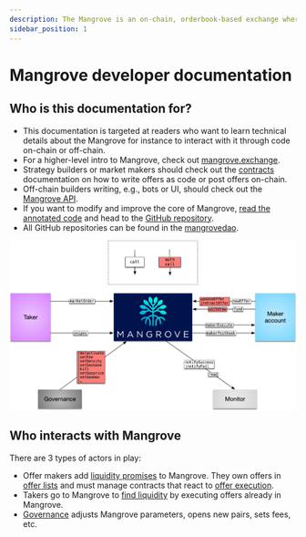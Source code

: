 ```yaml
---
description: The Mangrove is an on-chain, orderbook-based exchange where offers are code.
sidebar_position: 1
---
```


# Mangrove developer documentation

## Who is this documentation for?

* This documentation is targeted at readers who want to learn technical details about the Mangrove for instance to interact with it through code on-chain or off-chain.
* For a higher-level intro to Mangrove, check out [mangrove.exchange](https://mangrove.exchange).
* Strategy builders or market makers should check out the [contracts](README.md) documentation on how to write offers as code or post offers on-chain.
* Off-chain builders writing, e.g., bots or UI, should check out the [Mangrove API](../mangrove-js/).
* If you want to modify and improve the core of Mangrove, [read the annotated code](https://code.mangrove.exchange/MgvDoc.html) and head to the [GitHub repository](https://github.com/mangrovedao/mangrove-core).
* All GitHub repositories can be found in the [mangrovedao](https://github.com/mangrovedao).

![A bird's-eye view of the Mangrove ecosystem.](../../static/img/assets/contactMap.png)

## Who interacts with Mangrove

There are 3 types of actors in play:

* Offer makers add [liquidity promises](mangrove-core/explanations/offer-maker/README.md) to Mangrove. They own offers in [offer lists](te/takin/../../technical-references/taking-and-making-offers/market.md) and must manage contracts that react to [offer execution](mangrove-core/technical-references/taking-and-making-offers/reactive-offer/offer-data-structures.md).
* Takers go to Mangrove to [find liquidity](mangrove-core/explanations/offer-taker.md) by executing offers already in Mangrove.
* [Governance](technical-references/governance-parameters/README.md) adjusts Mangrove parameters, opens new pairs, sets fees, etc.

